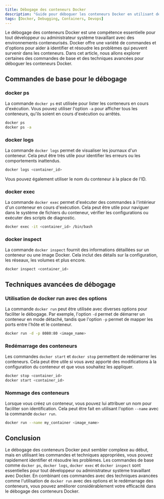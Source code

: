 ```yaml
---
title: Débogage des conteneurs Docker
description: "Guide pour déboguer les conteneurs Docker en utilisant des commandes de base et des options avancées."
tags: [Docker, Debugging, Containers, Devops]
---
```


Le débogage des conteneurs Docker est une compétence essentielle pour tout développeur ou administrateur système travaillant avec des environnements conteneurisés. Docker offre une variété de commandes et d'options pour aider à identifier et résoudre les problèmes qui peuvent survenir dans les conteneurs. Dans cet article, nous allons explorer certaines des commandes de base et des techniques avancées pour déboguer les conteneurs Docker.

<!-- truncate -->

## Commandes de base pour le débogage

### docker ps

La commande `docker ps` est utilisée pour lister les conteneurs en cours d'exécution. Vous pouvez utiliser l'option `-a` pour afficher tous les conteneurs, qu'ils soient en cours d'exécution ou arrêtés.

```bash
docker ps
docker ps -a
```

### docker logs

La commande `docker logs` permet de visualiser les journaux d'un conteneur. Cela peut être très utile pour identifier les erreurs ou les comportements inattendus.

```bash
docker logs <container_id>
```

Vous pouvez également utiliser le nom du conteneur à la place de l'ID.

### docker exec

La commande `docker exec` permet d'exécuter des commandes à l'intérieur d'un conteneur en cours d'exécution. Cela peut être utile pour naviguer dans le système de fichiers du conteneur, vérifier les configurations ou exécuter des scripts de diagnostic.

```bash
docker exec -it <container_id> /bin/bash
```

### docker inspect

La commande `docker inspect` fournit des informations détaillées sur un conteneur ou une image Docker. Cela inclut des détails sur la configuration, les réseaux, les volumes et plus encore.

```bash
docker inspect <container_id>
```

## Techniques avancées de débogage

### Utilisation de docker run avec des options

La commande `docker run` peut être utilisée avec diverses options pour faciliter le débogage. Par exemple, l'option `-d` permet de démarrer un conteneur en mode détaché, tandis que l'option `-p` permet de mapper les ports entre l'hôte et le conteneur.

```bash
docker run -d -p 8080:80 <image_name>
```

### Redémarrage des conteneurs

Les commandes `docker start` et `docker stop` permettent de redémarrer les conteneurs. Cela peut être utile si vous avez apporté des modifications à la configuration du conteneur et que vous souhaitez les appliquer.

```bash
docker stop <container_id>
docker start <container_id>
```

### Nommage des conteneurs

Lorsque vous créez un conteneur, vous pouvez lui attribuer un nom pour faciliter son identification. Cela peut être fait en utilisant l'option `--name` avec la commande `docker run`.

```bash
docker run --name my_container <image_name>
```

## Conclusion

Le débogage des conteneurs Docker peut sembler complexe au début, mais en utilisant les commandes et techniques appropriées, vous pouvez rapidement identifier et résoudre les problèmes. Les commandes de base comme `docker ps`, `docker logs`, `docker exec` et `docker inspect` sont essentielles pour tout développeur ou administrateur système travaillant avec Docker. En combinant ces commandes avec des techniques avancées comme l'utilisation de `docker run` avec des options et le redémarrage des conteneurs, vous pouvez améliorer considérablement votre efficacité dans le débogage des conteneurs Docker.
